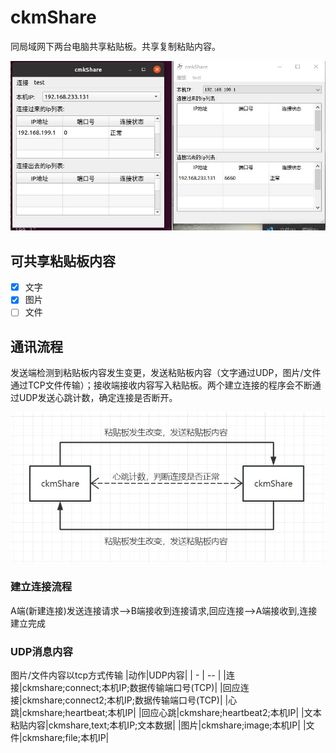 # ckmShare

同局域网下两台电脑共享粘贴板。共享复制粘贴内容。

![mian](images/t2.jpg)

## 可共享粘贴板内容

- [x] 文字
- [x] 图片
- [ ] 文件

## 通讯流程

发送端检测到粘贴板内容发生变更，发送粘贴板内容（文字通过UDP，图片/文件通过TCP文件传输）；接收端接收内容写入粘贴板。两个建立连接的程序会不断通过UDP发送心跳计数，确定连接是否断开。

![signal](images/t1.jpg)

### 建立连接流程

A端(新建连接)发送连接请求-->B端接收到连接请求,回应连接-->A端接收到,连接建立完成

### UDP消息内容

图片/文件内容以tcp方式传输
|动作|UDP内容|
| - | -- |
|连接|ckmshare;connect;本机IP;数据传输端口号(TCP)|
|回应连接|ckmshare;connect2;本机IP;数据传输端口号(TCP)|
|心跳|ckmshare;heartbeat;本机IP|
|回应心跳|ckmshare;heartbeat2;本机IP|
|文本粘贴内容|ckmshare,text;本机IP;文本数据|
|图片|ckmshare;image;本机IP|
|文件|ckmshare;file;本机IP|
